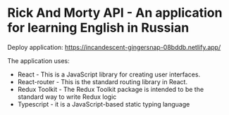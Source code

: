 # Rick And Morty API - An application for learning English in Russian

Deploy application: https://incandescent-gingersnap-08bddb.netlify.app/

The application uses:

<ul>
<li>React - This is a JavaScript library for creating user interfaces.</li>
<li>React-router - This is the standard routing library in React.</li>
<li>Redux Toolkit - The Redux Toolkit package is intended to be the standard way to write Redux logic</li>
<li>Typescript - it is a JavaScript-based static typing language</li>
</ul>
